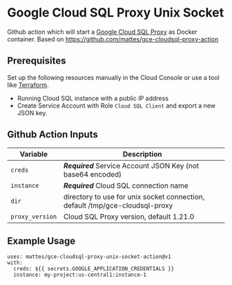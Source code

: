# Google Cloud SQL Proxy Unix Socket

Github action which will start a [Google Cloud SQL Proxy](https://cloud.google.com/sql/docs/postgres/sql-proxy) as Docker container. 
Based on https://github.com/mattes/gce-cloudsql-proxy-action
## Prerequisites

Set up the following resources manually in the Cloud Console 
or use a tool like [Terraform](https://www.terraform.io).

* Running Cloud SQL instance with a public IP address
* Create Service Account with Role `Cloud SQL Client` and export a new JSON key.


## Github Action Inputs

| Variable                         | Description                                                                  |
|----------------------------------|------------------------------------------------------------------------------|
| `creds`                          | ***Required*** Service Account JSON Key (not base64 encoded)                 |
| `instance`                       | ***Required*** Cloud SQL connection name                                     |
| `dir`                            | directory to use for unix socket connection, default /tmp/gce-cloudsql-proxy |
| `proxy_version`                  | Cloud SQL Proxy version, default 1.21.0                                      |


## Example Usage

```
uses: mattes/gce-cloudsql-proxy-unix-socket-action@v1
with:
  creds: ${{ secrets.GOOGLE_APPLICATION_CREDENTIALS }}
  instance: my-project:us-central1:instance-1
```

